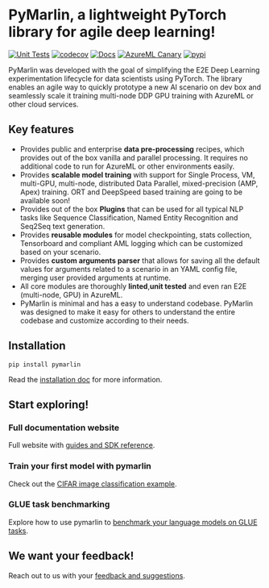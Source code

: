 # PyMarlin, a lightweight PyTorch library for agile deep learning!
[![Unit Tests](https://github.com/microsoft/PyMarlin/actions/workflows/test.yml/badge.svg)](https://github.com/microsoft/PyMarlin/actions/workflows/test.yml)
[![codecov](https://codecov.io/gh/microsoft/PyMarlin/branch/main/graph/badge.svg?token=wUF3ZODLpN)](https://codecov.io/gh/microsoft/PyMarlin)
[![Docs](https://github.com/microsoft/PyMarlin/actions/workflows/deploy-website.yml/badge.svg)](https://microsoft.github.io/PyMarlin/)
[![AzureML Canary](https://github.com/microsoft/PyMarlin/actions/workflows/canary.yml/badge.svg)](https://github.com/microsoft/PyMarlin/actions/workflows/canary.yml)
[![pypi](https://img.shields.io/pypi/v/pymarlin)](https://pypi.org/project/pymarlin/)

PyMarlin was developed with the goal of simplifying the E2E Deep Learning experimentation lifecycle for data scientists using PyTorch. The library enables an agile way to quickly prototype a new AI scenario on dev box and seamlessly scale it training multi-node DDP GPU training with AzureML or other cloud services.

## Key features
- Provides public and enterprise **data pre-processing** recipes, which provides out of the box vanilla and parallel processing. It requires no additional code to run for AzureML or other environments easily.
- Provides **scalable model training** with support for Single Process, VM, multi-GPU, multi-node, distributed Data Parallel, mixed-precision (AMP, Apex) training. ORT and DeepSpeed based training are going to be available soon!
- Provides out of the box **Plugins** that can be used for all typical NLP tasks like Sequence Classification, Named Entity Recognition and Seq2Seq text generation.
- Provides **reusable modules** for model checkpointing, stats collection, Tensorboard and compliant AML logging which can be customized based on your scenario.
- Provides **custom arguments parser** that allows for saving all the default values for arguments related to a scenario in an YAML config file, merging user provided arguments at runtime.
- All core modules are thoroughly **linted**,**unit tested** and even ran E2E (multi-node, GPU) in AzureML.
- PyMarlin is minimal and has a easy to understand codebase. PyMarlin was designed to make it easy for others to understand the entire codebase and customize according to their needs.

## Installation

    pip install pymarlin

Read the [installation doc](https://microsoft.github.io/PyMarlin/docs/installation) for more information.

## Start exploring!

### Full documentation website
Full website with [guides and SDK reference](https://microsoft.github.io/PyMarlin/).

### Train your first model with pymarlin
Check out the [CIFAR image classification example](hhttps://microsoft.github.io/PyMarlin/docs/examples/cifar).

### GLUE task benchmarking
Explore how to use pymarlin to [benchmark your language models on GLUE tasks](https://microsoft.github.io/PyMarlin/docs/examples/glue-tasks).

## We want your feedback!
Reach out to us with your [feedback and suggestions](https://github.com/microsoft/PyMarlin/issues).
